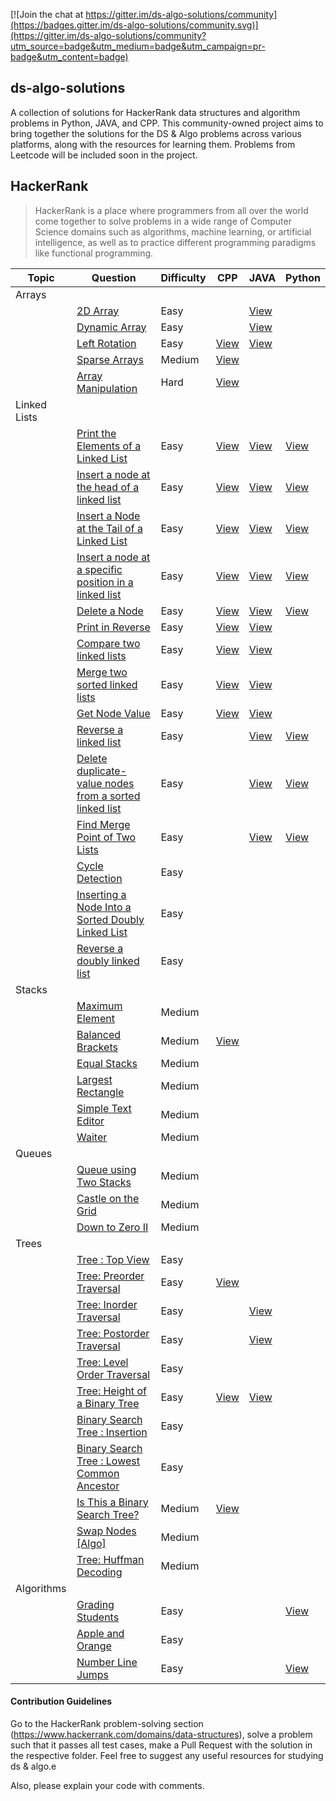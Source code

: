 [![Join the chat at https://gitter.im/ds-algo-solutions/community](https://badges.gitter.im/ds-algo-solutions/community.svg)](https://gitter.im/ds-algo-solutions/community?utm_source=badge&utm_medium=badge&utm_campaign=pr-badge&utm_content=badge)

## ds-algo-solutions

A collection of solutions for HackerRank data structures and algorithm problems in Python, JAVA, and CPP. This community-owned project aims to bring together the solutions for the DS & Algo problems across various platforms, along with the resources for learning them. Problems from Leetcode will be included soon in the project.

## HackerRank

> HackerRank is a place where programmers from all over the world come together to solve problems in a wide range of Computer Science domains such as algorithms, machine learning, or artificial intelligence, as well as to practice different programming paradigms like functional programming.

| Topic | Question  | Difficulty | CPP | JAVA  | Python |                                                    
| ---------- | --------- | ---------- | --- | ----- | ------ |
| Arrays |   
||[2D Array](https://www.hackerrank.com/challenges/2d-array/problem)|Easy||[View](https://github.com/adityabisoi/ds-algo-solutions/blob/main/Arrays/2D%20Array-DS/solution.java)||
||[Dynamic Array](https://www.hackerrank.com/challenges/dynamic-array/problem)|Easy||[View](Arrays/Dynamic%20Array/solution.java)||
||[Left Rotation](https://www.hackerrank.com/challenges/array-left-rotation/problem)|Easy|[View](https://github.com/adityabisoi/ds-algo-solutions/blob/main/Arrays/left_rotation.cpp)|[View](https://github.com/adityabisoi/ds-algo-solutions/blob/main/Arrays/Left%20Rotation/solution.java)||
||[Sparse Arrays](https://www.hackerrank.com/challenges/sparse-arrays/problem)|Medium|[View](https://github.com/adityabisoi/ds-algo-solutions/blob/main/Arrays/sparse_arrays.cpp)|||
||[Array Manipulation](https://www.hackerrank.com/challenges/crush/problem)|Hard|[View](https://github.com/adityabisoi/ds-algo-solutions/blob/main/Arrays/array_manipulation.cpp)|||
| Linked Lists |
||[Print the Elements of a Linked List](https://www.hackerrank.com/challenges/print-the-elements-of-a-linked-list/problem)|Easy|[View](Linked%20Lists/Print%20the%20Elements%20of%20a%20Linked%20List/solution.cpp)|[View](Linked%20Lists/Print%20the%20Elements%20of%20a%20Linked%20List/solution.java)|[View](Linked%20Lists/Print%20the%20Elements%20of%20a%20Linked%20List/solution.py)|
||[Insert a node at the head of a linked list](https://www.hackerrank.com/challenges/insert-a-node-at-the-head-of-a-linked-list/problem)|Easy|[View](https://github.com/adityabisoi/ds-algo-solutions/blob/main/Linked_Lists/Insert%20a%20node%20at%20the%20head%20of%20a%20linked%20list.cpp)|[View](https://github.com/adityabisoi/ds-algo-solutions/blob/main/Linked_Lists/Insert%20a%20node%20at%20the%20head%20of%20a%20linked%20list/solution.java)|[View](Linked%20Lists/Insert%20a%20node%20at%20the%20head%20of%20a%20linked%20list/solution.py)|
||[Insert a Node at the Tail of a Linked List](https://www.hackerrank.com/challenges/insert-a-node-at-the-tail-of-a-linked-list/problem)|Easy|[View](https://github.com/adityabisoi/ds-algo-solutions/blob/main/Linked_Lists/Insert%20a%20Node%20at%20the%20Tail%20of%20a%20Linked%20List.cpp)|[View](https://github.com/adityabisoi/ds-algo-solutions/tree/main/Linked%20Lists/Insert%20a%20Node%20at%20the%20Tail%20of%20a%20Linked%20List/solution.java)|[View](Linked%20Lists/Insert%20a%20Node%20at%20the%20Tail%20of%20a%20Linked%20List/solution.py)|
||[Insert a node at a specific position in a linked list](https://www.hackerrank.com/challenges/insert-a-node-at-a-specific-position-in-a-linked-list/problem)|Easy|[View](https://github.com/adityabisoi/ds-algo-solutions/blob/main/Linked_Lists/Insert%20a%20node%20at%20a%20specific%20position%20in%20a%20linked%20list.cpp)|[View](https://github.com/adityabisoi/ds-algo-solutions/blob/main/Linked%20Lists/Insert%20a%20node%20at%20a%20specific%20position%20in%20a%20linked%20list/solution.java)|[View](/Linked%20Lists/Insert%20a%20node%20at%20a%20specific%20position%20in%20a%20linked%20list/solution.py)|
||[Delete a Node](https://www.hackerrank.com/challenges/delete-a-node-from-a-linked-list/problem)|Easy|[View](https://github.com/adityabisoi/ds-algo-solutions/blob/main/Linked_Lists/Delete%20a%20node.cpp)|[View](https://github.com/adityabisoi/ds-algo-solutions/blob/main/Linked%20Lists/Delete%20a%20Node/solution.java)|[View](Linked%20Lists/Delete%20a%20Node/solution.py)|
||[Print in Reverse](https://www.hackerrank.com/challenges/print-the-elements-of-a-linked-list-in-reverse/problem)|Easy|[View](https://github.com/adityabisoi/ds-algo-solutions/blob/main/Linked_Lists/Print_reverse.cpp)|[View](https://github.com/adityabisoi/ds-algo-solutions/blob/main/Linked%20Lists/Print%20in%20Reverse/solution.java)||
||[Compare two linked lists](https://www.hackerrank.com/challenges/compare-two-linked-lists/problem)|Easy|[View](https://github.com/adityabisoi/ds-algo-solutions/blob/main/Linked_Lists/Compare_two_linked_lists.cpp)|[View](https://github.com/adityabisoi/ds-algo-solutions/blob/main/Linked%20Lists/Compare%20two%20linked%20lists/solution.java)||
||[Merge two sorted linked lists](https://www.hackerrank.com/challenges/merge-two-sorted-linked-lists/problem)|Easy|[View](https://github.com/adityabisoi/ds-algo-solutions/blob/main/Linked_Lists/Merge_two_sorted_linked_lists.cpp)|[View](https://github.com/adityabisoi/ds-algo-solutions/blob/main/Linked%20Lists/Merge%20two%20sorted%20linked%20lists/solution.java)||
||[Get Node Value](https://www.hackerrank.com/challenges/get-the-value-of-the-node-at-a-specific-position-from-the-tail/problem)|Easy|[View](https://github.com/adityabisoi/ds-algo-solutions/blob/main/Linked_Lists/Get_node_value.cpp)|[View](https://github.com/adityabisoi/ds-algo-solutions/blob/main/Linked%20Lists/Get%20Node%20Value/solution.java)||
||[Reverse a linked list](https://www.hackerrank.com/challenges/reverse-a-linked-list/problem)|Easy||[View](https://github.com/adityabisoi/ds-algo-solutions/blob/main/Linked%20Lists/Reverse%20a%20Linked%20List/solution.java)|[View](https://github.com/adityabisoi/ds-algo-solutions/blob/main/Linked%20Lists/Print%20in%20Reverse/solution.py)|                                             
||[Delete duplicate-value nodes from a sorted linked list](https://www.hackerrank.com/challenges/delete-duplicate-value-nodes-from-a-sorted-linked-list/problem)|Easy||[View](https://github.com/adityabisoi/ds-algo-solutions/blob/main/Linked%20Lists/Delete%20duplicate%20values/solution.java)|[View](https://github.com/adityabisoi/ds-algo-solutions/blob/main/Linked%20Lists/Delete%20duplicate%20values/solution.py)                                                             |
||[Find Merge Point of Two Lists](https://www.hackerrank.com/challenges/find-the-merge-point-of-two-joined-linked-lists/problem)|Easy       ||[View](https://github.com/adityabisoi/ds-algo-solutions/blob/main/Linked%20Lists/Find%20merge%20point/solution.java)|[View](https://github.com/adityabisoi/ds-algo-solutions/blob/main/Linked%20Lists/Find%20merge%20point/solution.py)|
||[Cycle Detection](https://www.hackerrank.com/challenges/detect-whether-a-linked-list-contains-a-cycle/problem)|Easy||||
||[Inserting a Node Into a Sorted Doubly Linked List](https://www.hackerrank.com/challenges/insert-a-node-into-a-sorted-doubly-linked-list/problem)| Easy||||
||[Reverse a doubly linked list](https://www.hackerrank.com/challenges/reverse-a-doubly-linked-list/problem)|Easy||||
| Stacks |
||[Maximum Element](https://www.hackerrank.com/challenges/maximum-element/problem)|Medium||||
||[Balanced Brackets](https://www.hackerrank.com/challenges/balanced-brackets/problem)|Medium|[View](https://github.com/RisHaV-IITKGP/ds-algo-solutions/blob/main/Stacks/Balanced%20Brackets/solution.cpp)|||
||[Equal Stacks](https://www.hackerrank.com/challenges/equal-stacks/problem)|Medium||||
||[Largest Rectangle](https://www.hackerrank.com/challenges/largest-rectangle/problem)|Medium||||
||[Simple Text Editor](https://www.hackerrank.com/challenges/simple-text-editor/problem)|Medium||||
||[Waiter](https://www.hackerrank.com/challenges/waiter/problem)|Medium||||
| Queues|
||[Queue using Two Stacks](https://www.hackerrank.com/challenges/queue-using-two-stacks/problem)|Medium||||
||[Castle on the Grid](https://www.hackerrank.com/challenges/castle-on-the-grid/problem)|Medium||||
||[Down to Zero II](https://www.hackerrank.com/challenges/down-to-zero-ii/problem)|Medium||||
| Trees |
||[Tree : Top View](https://www.hackerrank.com/challenges/tree-top-view/problem)|Easy||||
||[Tree: Preorder Traversal](https://www.hackerrank.com/challenges/tree-preorder-traversal/problem)|Easy|[View](https://github.com/adityabisoi/ds-algo-solutions/blob/main/Trees/Preorder_traversal.cpp)|||
||[Tree: Inorder Traversal](https://www.hackerrank.com/challenges/tree-inorder-traversal/problem)|Easy||[View](https://github.com/adityabisoi/ds-algo-solutions/blob/main/Trees/Tree-Inorder%20Traversal/solution.java)||
||[Tree: Postorder Traversal](https://www.hackerrank.com/challenges/tree-postorder-traversal/problem)|Easy||[View](https://github.com/adityabisoi/ds-algo-solutions/blob/main/Trees/Tree-Postorder%20Traversal/solution.java)                                                             ||
||[Tree: Level Order Traversal](https://www.hackerrank.com/challenges/tree-level-order-traversal/problem)|Easy||||
||[Tree: Height of a Binary Tree](https://www.hackerrank.com/challenges/tree-height-of-a-binary-tree/problem)|Easy|[View](/Trees/Tree-Height%20of%20a%20Binary%20Tree/solution.cpp)|[View](https://github.com/adityabisoi/ds-algo-solutions/blob/main/Trees/Tree-Height%20of%20a%20Binary%20Tree/solution.java)||
||[Binary Search Tree : Insertion](https://www.hackerrank.com/challenges/binary-search-tree-insertion/problem)|Easy||||
||[Binary Search Tree : Lowest Common Ancestor](https://www.hackerrank.com/challenges/binary-search-tree-lowest-common-ancestor/problem)|Easy||||
||[Is This a Binary Search Tree?](https://www.hackerrank.com/challenges/is-binary-search-tree/problem)|Medium|[View](Trees/Tree-Is%20This%20a%20Binary%20Search%20Tree%3F/solution.cpp)|||
||[Swap Nodes [Algo]](https://www.hackerrank.com/challenges/swap-nodes-algo/problem)|Medium||||
||[Tree: Huffman Decoding](https://www.hackerrank.com/challenges/tree-huffman-decoding/problem)|Medium||||
| Algorithms |
||[Grading Students](https://www.hackerrank.com/challenges/grading/problem)|Easy|||[View](/Algorithms/Grading%20Students/solution.py)|
||[Apple and Orange](https://www.hackerrank.com/challenges/apple-and-orange/problem)|Easy||||
||[Number Line Jumps](https://www.hackerrank.com/challenges/kangaroo/problem)|Easy|||[View](Algorithms/Number%20Line%20Jump/solution.py)|

#### Contribution Guidelines
Go to the HackerRank problem-solving section (https://www.hackerrank.com/domains/data-structures), solve a problem such that it passes all test cases, make a Pull Request with the solution in the respective folder. Feel free to suggest any useful resources for studying ds & algo.e 

Also, please explain your code with comments.